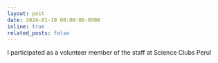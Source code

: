 ```yaml
---
layout: post
date: 2024-01-19 00:00:00-0500
inline: true
related_posts: false
---
```


I participated as a volunteer member of the staff at Science Clubs Peru!
